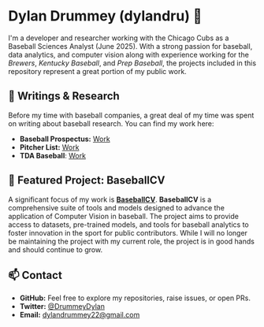 # Dylan Drummey (dylandru) 👋

I'm a developer and researcher working with the Chicago Cubs as a Baseball Sciences Analyst (June 2025). With a strong passion for baseball, data analytics, and computer vision along with experience working for the *Brewers*, *Kentucky Baseball*, and *Prep Baseball*, the projects included in this repository represent a great portion of my public work.

## 📝 Writings & Research

Before my time with baseball companies, a great deal of my time was spent on writing about baseball research. You can find my work here: 

* **Baseball Prospectus:** [Work](https://www.baseballprospectus.com/author/dylan-drummey/)
* **Pitcher List:** [Work](https://pitcherlist.com/author/dylan-drummey/)
* **TDA Baseball**: [Work](https://www.tdabaseball.com/blog/categories/dylan-collection)

## 🚀 Featured Project: BaseballCV

A significant focus of my work is **[BaseballCV](https://github.com/BaseballCV/BaseballCV)**. **BaseballCV** is a comprehensive suite of tools and models designed to advance the application of Computer Vision in baseball. The project aims to provide access to datasets, pre-trained models, and tools for baseball analytics to foster innovation in the sport for public contributors. While I will no longer be maintaining the project with my current role, the project is in good hands and should continue to grow.

## 📫 Contact

* **GitHub:** Feel free to explore my repositories, raise issues, or open PRs.
* **Twitter:** [@DrummeyDylan](https://twitter.com/DrummeyDylan)
* **Email:** [dylandrummey22@gmail.com](mailto:dylandrummey22@gmail.com)


